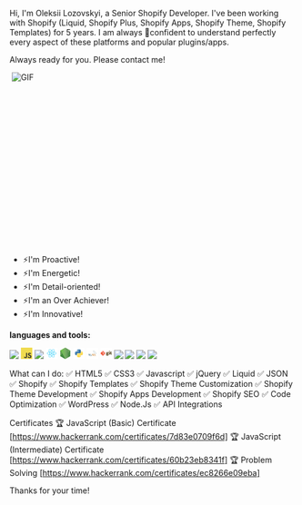 Hi, I'm Oleksii Lozovskyi, a Senior Shopify Developer. 
I've been working with Shopify (Liquid, Shopify Plus, Shopify Apps, Shopify Theme, Shopify Templates) for 5 years.
I am always 💪confident to understand perfectly every aspect of these platforms and popular plugins/apps.

Always ready for you. Please contact me!

  <img align="right" alt="GIF" src="https://github.com/abhisheknaiidu/abhisheknaiidu/blob/master/code.gif?raw=true" width="500" height="320" />
  
- ⚡I'm Proactive!
- ⚡I'm Energetic!
- ⚡I'm Detail-oriented!
- ⚡I'm an Over Achiever!
- ⚡I'm Innovative!

**languages and tools:**  

<code><img height="20" src="https://uxwing.com/wp-content/themes/uxwing/download/brands-and-social-media/shopify-icon.png"></code>
<code><img height="20" src="https://raw.githubusercontent.com/github/explore/80688e429a7d4ef2fca1e82350fe8e3517d3494d/topics/javascript/javascript.png"></code>
<code><img height="20" src="https://static-00.iconduck.com/assets.00/jquery-icon-2018x2048-nrk2gcih.png"></code>
<code><img height="20" src="https://raw.githubusercontent.com/github/explore/80688e429a7d4ef2fca1e82350fe8e3517d3494d/topics/react/react.png"></code>
<code><img height="20" src="https://raw.githubusercontent.com/github/explore/80688e429a7d4ef2fca1e82350fe8e3517d3494d/topics/nodejs/nodejs.png"></code>
<code><img height="20" src="https://raw.githubusercontent.com/github/explore/80688e429a7d4ef2fca1e82350fe8e3517d3494d/topics/python/python.png"></code>
<code><img height="20" src="https://raw.githubusercontent.com/github/explore/80688e429a7d4ef2fca1e82350fe8e3517d3494d/topics/mysql/mysql.png"></code>
<code><img height="20" src="https://raw.githubusercontent.com/github/explore/80688e429a7d4ef2fca1e82350fe8e3517d3494d/topics/git/git.png"></code>
<code><img height="20" src="https://static-00.iconduck.com/assets.00/bitbucket-icon-2048x2048-5a4hz8hr.png"></code>
<code><img height="20" src="https://cdn.iconscout.com/icon/free/png-256/free-asana-226537.png"></code>
<code><img height="20" src="https://cdn.iconscout.com/icon/free/png-256/free-jira-282222.png?f=webp"></code>
<code><img height="20" src="https://cdn.iconscout.com/icon/free/png-256/free-zoho-282840.png"></code>

What can I do:
✅ HTML5
✅ CSS3
✅ Javascript
✅ jQuery
✅ Liquid
✅ JSON
✅ Shopify
✅ Shopify Templates
✅ Shopify Theme Customization
✅ Shopify Theme Development
✅ Shopify Apps Development
✅ Shopify SEO
✅ Code Optimization
✅ WordPress
✅ Node.Js
✅ API Integrations

Certificates
🏆 JavaScript (Basic) Certificate [https://www.hackerrank.com/certificates/7d83e0709f6d]
🏆 JavaScript (Intermediate) Certificate [https://www.hackerrank.com/certificates/60b23eb8341f]
🏆 Problem Solving [https://www.hackerrank.com/certificates/ec8266e09eba]

Thanks for your time!